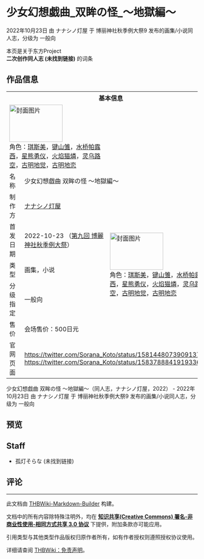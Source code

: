 # 少女幻想戯曲_双眸の怪_～地獄編～

<!-- source html: G:\repos\THBWiki-Markdown-Builder\THBWikiMarkdown\Temp\main\b\b1\ns0%3A%E5%B0%91%E5%A5%B3%E5%B9%BB%E6%83%B3%E6%88%AF%E6%9B%B2_%E5%8F%8C%E7%9C%B8%E3%81%AE%E6%80%AA_%EF%BD%9E%E5%9C%B0%E7%8D%84%E7%B7%A8%EF%BD%9E.html -->

2022年10月23日 由 ナナシノ灯屋 于 博丽神社秋季例大祭9 发布的画集/小说同人志，分级为 一般向

本页是关于东方Project  
 **二次创作同人志 (未找到链接)** 的词条
## 作品信息

<table><tbody><tr><th colspan="3">基本信息</th></tr><tr><td class="cover-artwork-mobile" colspan="2"><a href="./文件-少女幻想戯曲_双眸の怪_～地獄編～封面.jpg.md" class="image" title="封面图片"><img alt="封面图片" src="https://upload.thwiki.cc/thumb/8/80/%E5%B0%91%E5%A5%B3%E5%B9%BB%E6%83%B3%E6%88%AF%E6%9B%B2_%E5%8F%8C%E7%9C%B8%E3%81%AE%E6%80%AA_%EF%BD%9E%E5%9C%B0%E7%8D%84%E7%B7%A8%EF%BD%9E%E5%B0%81%E9%9D%A2.jpg/140px-%E5%B0%91%E5%A5%B3%E5%B9%BB%E6%83%B3%E6%88%AF%E6%9B%B2_%E5%8F%8C%E7%9C%B8%E3%81%AE%E6%80%AA_%EF%BD%9E%E5%9C%B0%E7%8D%84%E7%B7%A8%EF%BD%9E%E5%B0%81%E9%9D%A2.jpg" decoding="async" loading="lazy" width="140" height="98" srcset="https://upload.thwiki.cc/thumb/8/80/%E5%B0%91%E5%A5%B3%E5%B9%BB%E6%83%B3%E6%88%AF%E6%9B%B2_%E5%8F%8C%E7%9C%B8%E3%81%AE%E6%80%AA_%EF%BD%9E%E5%9C%B0%E7%8D%84%E7%B7%A8%EF%BD%9E%E5%B0%81%E9%9D%A2.jpg/210px-%E5%B0%91%E5%A5%B3%E5%B9%BB%E6%83%B3%E6%88%AF%E6%9B%B2_%E5%8F%8C%E7%9C%B8%E3%81%AE%E6%80%AA_%EF%BD%9E%E5%9C%B0%E7%8D%84%E7%B7%A8%EF%BD%9E%E5%B0%81%E9%9D%A2.jpg 1.5x, https://upload.thwiki.cc/thumb/8/80/%E5%B0%91%E5%A5%B3%E5%B9%BB%E6%83%B3%E6%88%AF%E6%9B%B2_%E5%8F%8C%E7%9C%B8%E3%81%AE%E6%80%AA_%EF%BD%9E%E5%9C%B0%E7%8D%84%E7%B7%A8%EF%BD%9E%E5%B0%81%E9%9D%A2.jpg/280px-%E5%B0%91%E5%A5%B3%E5%B9%BB%E6%83%B3%E6%88%AF%E6%9B%B2_%E5%8F%8C%E7%9C%B8%E3%81%AE%E6%80%AA_%EF%BD%9E%E5%9C%B0%E7%8D%84%E7%B7%A8%EF%BD%9E%E5%B0%81%E9%9D%A2.jpg 2x" data-file-width="2048" data-file-height="1438"></a><div class="cover-char">角色：<a href="./琪斯美.md" title="琪斯美">琪斯美</a>，<a href="./键山雏.md" title="键山雏">键山雏</a>，<a href="./水桥帕露西.md" title="水桥帕露西">水桥帕露西</a>，<a href="./星熊勇仪.md" title="星熊勇仪">星熊勇仪</a>，<a href="./火焰猫燐.md" title="火焰猫燐">火焰猫燐</a>，<a href="./灵乌路空.md" title="灵乌路空">灵乌路空</a>，<a href="./古明地觉.md" title="古明地觉">古明地觉</a>，<a href="./古明地恋.md" title="古明地恋">古明地恋</a></div></td>
</tr><tr><td class="label">名称</td><td colspan="2"> 少女幻想戯曲 双眸の怪 ～地獄編～ </td></tr><tr><td class="label">制作方</td><td><a href="./ナナシノ灯屋.md" title="ナナシノ灯屋">ナナシノ灯屋</a></td><td class="cover-artwork" rowspan="5" style="min-width:140px;"><a href="./文件-少女幻想戯曲_双眸の怪_～地獄編～封面.jpg.md" class="image" title="封面图片"><img alt="封面图片" src="https://upload.thwiki.cc/thumb/8/80/%E5%B0%91%E5%A5%B3%E5%B9%BB%E6%83%B3%E6%88%AF%E6%9B%B2_%E5%8F%8C%E7%9C%B8%E3%81%AE%E6%80%AA_%EF%BD%9E%E5%9C%B0%E7%8D%84%E7%B7%A8%EF%BD%9E%E5%B0%81%E9%9D%A2.jpg/140px-%E5%B0%91%E5%A5%B3%E5%B9%BB%E6%83%B3%E6%88%AF%E6%9B%B2_%E5%8F%8C%E7%9C%B8%E3%81%AE%E6%80%AA_%EF%BD%9E%E5%9C%B0%E7%8D%84%E7%B7%A8%EF%BD%9E%E5%B0%81%E9%9D%A2.jpg" decoding="async" loading="lazy" width="140" height="98" srcset="https://upload.thwiki.cc/thumb/8/80/%E5%B0%91%E5%A5%B3%E5%B9%BB%E6%83%B3%E6%88%AF%E6%9B%B2_%E5%8F%8C%E7%9C%B8%E3%81%AE%E6%80%AA_%EF%BD%9E%E5%9C%B0%E7%8D%84%E7%B7%A8%EF%BD%9E%E5%B0%81%E9%9D%A2.jpg/210px-%E5%B0%91%E5%A5%B3%E5%B9%BB%E6%83%B3%E6%88%AF%E6%9B%B2_%E5%8F%8C%E7%9C%B8%E3%81%AE%E6%80%AA_%EF%BD%9E%E5%9C%B0%E7%8D%84%E7%B7%A8%EF%BD%9E%E5%B0%81%E9%9D%A2.jpg 1.5x, https://upload.thwiki.cc/thumb/8/80/%E5%B0%91%E5%A5%B3%E5%B9%BB%E6%83%B3%E6%88%AF%E6%9B%B2_%E5%8F%8C%E7%9C%B8%E3%81%AE%E6%80%AA_%EF%BD%9E%E5%9C%B0%E7%8D%84%E7%B7%A8%EF%BD%9E%E5%B0%81%E9%9D%A2.jpg/280px-%E5%B0%91%E5%A5%B3%E5%B9%BB%E6%83%B3%E6%88%AF%E6%9B%B2_%E5%8F%8C%E7%9C%B8%E3%81%AE%E6%80%AA_%EF%BD%9E%E5%9C%B0%E7%8D%84%E7%B7%A8%EF%BD%9E%E5%B0%81%E9%9D%A2.jpg 2x" data-file-width="2048" data-file-height="1438"></a><div class="cover-char">角色：<a href="./琪斯美.md" title="琪斯美">琪斯美</a>，<a href="./键山雏.md" title="键山雏">键山雏</a>，<a href="./水桥帕露西.md" title="水桥帕露西">水桥帕露西</a>，<a href="./星熊勇仪.md" title="星熊勇仪">星熊勇仪</a>，<a href="./火焰猫燐.md" title="火焰猫燐">火焰猫燐</a>，<a href="./灵乌路空.md" title="灵乌路空">灵乌路空</a>，<a href="./古明地觉.md" title="古明地觉">古明地觉</a>，<a href="./古明地恋.md" title="古明地恋">古明地恋</a></div></td>
</tr><tr><td class="label">首发日期</td><td>2022-10-23&#160;（<a href="/展会作品列表?e=%E5%8D%9A%E4%B8%BD%E7%A5%9E%E7%A4%BE%E7%A7%8B%E5%AD%A3%E4%BE%8B%E5%A4%A7%E7%A5%AD%239">第九回 博麗神社秋季例大祭</a>）</td></tr><tr><td class="label">类型</td><td>画集，小说</td></tr><tr><td class="label">分级指定</td><td>一般向</td></tr><tr><td class="label">售价</td><td>会场售价：500日元</td></tr>
<tr><td class="label">官网页面</td><td colspan="2"><a rel="nofollow" class="external free" href="https://twitter.com/Sorana_Koto/status/1581448073909137408">https://twitter.com/Sorana_Koto/status/1581448073909137408</a><br><a rel="nofollow" class="external free" href="https://twitter.com/Sorana_Koto/status/1583788841919336448">https://twitter.com/Sorana_Koto/status/1583788841919336448</a></td></tr></tbody></table>

少女幻想戯曲 双眸の怪 ～地獄編～（同人志，ナナシノ灯屋，2022） - 2022年10月23日 由 ナナシノ灯屋 于 博丽神社秋季例大祭9 发布的画集/小说同人志，分级为 一般向
## 预览
## Staff
- 孤灯そらな (未找到链接)

## 评论




---

此文档由 [THBWiki-Markdown-Builder](https://github.com/Delsin-Yu/THBWiki-Markdown-Builder) 构建。

文档中的所有内容除特殊注明外，均在 [**知识共享(Creative Commons) 署名-非商业性使用-相同方式共享 3.0 协议**](https://creativecommons.org/licenses/by-sa/3.0/deed.zh-hans) 下提供，附加条款亦可能应用。

引用类型与其他类型作品版权归原作者所有，如有作者授权则遵照授权协议使用。

详细请查阅 [THBWiki：免责声明](https://thbwiki.cc/THBWiki:%E5%85%8D%E8%B4%A3%E5%A3%B0%E6%98%8E)。


